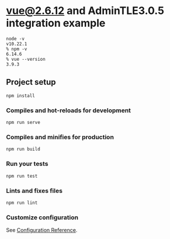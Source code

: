 # vue@2.6.12 and AdminTLE3.0.5 integration example

```
node -v                    
v10.22.1
% npm -v 
6.14.6
% vue --version 
3.9.3
```


## Project setup
```
npm install
```

### Compiles and hot-reloads for development
```
npm run serve
```

### Compiles and minifies for production
```
npm run build
```

### Run your tests
```
npm run test
```

### Lints and fixes files
```
npm run lint
```

### Customize configuration
See [Configuration Reference](https://cli.vuejs.org/config/).
